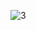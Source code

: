 
![3](https://user-images.githubusercontent.com/77566403/148170288-07f621ff-fd55-4660-9347-9a24d365d942.PNG)
